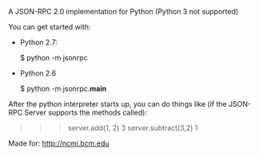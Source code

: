A JSON-RPC 2.0 implementation for Python (Python 3 not supported)


You can get started with:

- Python 2.7:
   
   $ python -m jsonrpc <host name>

- Python 2.6

   $ python -m jsonrpc.__main__ <host name>

After the python interpreter starts up, you can do things like
(if the JSON-RPC Server supports the methods called):

   >>> server.add(1, 2)
   3
   >>> server.subtract(3,2)
   1


Made for:
    http://ncmi.bcm.edu